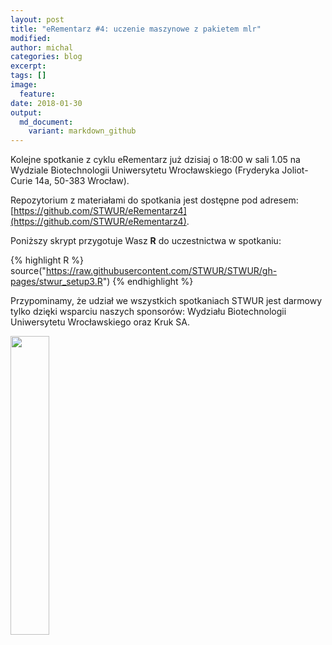 ```yaml
---
layout: post
title: "eRementarz #4: uczenie maszynowe z pakietem mlr"
modified:
author: michal
categories: blog
excerpt:
tags: []
image:
  feature:
date: 2018-01-30
output:
  md_document:
    variant: markdown_github
---
```


Kolejne spotkanie z cyklu eRementarz już dzisiaj o 18:00 w sali 1.05 na Wydziale Biotechnologii Uniwersytetu Wrocławskiego (Fryderyka Joliot-Curie 14a, 50-383 Wrocław). 

Repozytorium z materiałami do spotkania jest dostępne pod adresem: 
[https://github.com/STWUR/eRementarz4](https://github.com/STWUR/eRementarz4).

Poniższy skrypt przygotuje Wasz **R** do uczestnictwa w spotkaniu:

{% highlight R %}
source("https://raw.githubusercontent.com/STWUR/STWUR/gh-pages/stwur_setup3.R")
{% endhighlight %}

Przypominamy, że udział we wszystkich spotkaniach STWUR jest darmowy tylko dzięki wsparciu naszych sponsorów: Wydziału Biotechnologii Uniwersytetu Wrocławskiego oraz Kruk SA.

<img src='https://stwur.github.io/STWUR//images/kruk_logo.jpg' id="logo" height="35%" width="35%"/>
